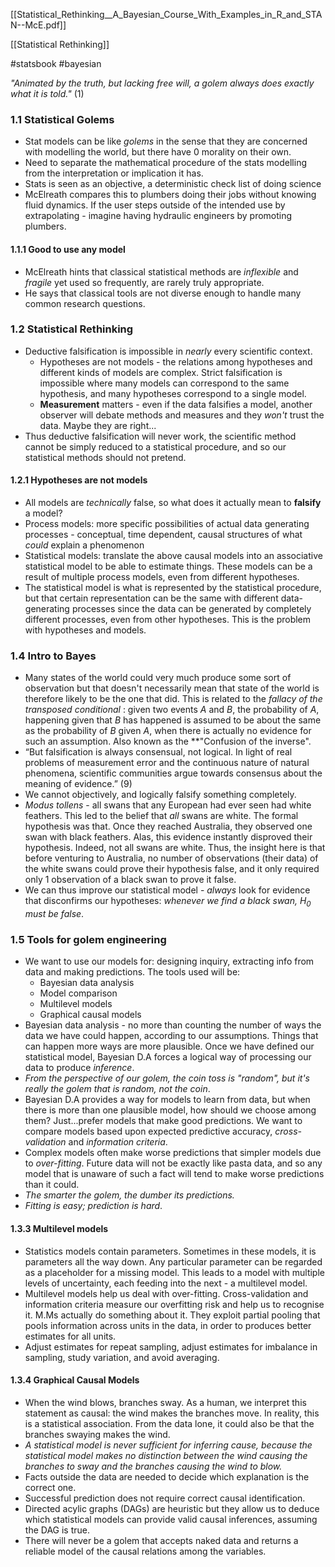 [[Statistical_Rethinking__A_Bayesian_Course_With_Examples_in_R_and_STAN--McE.pdf]]

[[Statistical Rethinking]]

#statsbook #bayesian 

*"Animated by the truth, but lacking free will, a golem always does exactly what it is told."* (1)
### 1.1 Statistical Golems 
- Stat models can be like *golems* in the sense that they are concerned with modelling the world, but there have 0 morality on their own. 
- Need to separate the mathematical procedure of the stats modelling from the interpretation or implication it has.
- Stats is seen as an objective, a deterministic check list of doing science
- McElreath compares this to plumbers doing their jobs without knowing fluid dynamics. If the user steps outside of the intended use by extrapolating - imagine having hydraulic engineers by promoting plumbers. 
#### 1.1.1 Good to use any model 
- McElreath hints that classical statistical methods are *inflexible* and *fragile* yet used so frequently, are rarely truly appropriate.
- He says that classical tools are not diverse enough to handle many common research questions. 
### 1.2 Statistical Rethinking
- Deductive falsification is impossible in *nearly* every scientific context. 
	- Hypotheses are not models - the relations among hypotheses and different kinds of models are complex. Strict falsification is impossible where many models can correspond to the same hypothesis, and many hypotheses correspond to a single model. 
	- **Measurement** matters - even if the data falsifies a model, another observer will debate methods and measures and they *won't* trust the data. Maybe they are right...
- Thus deductive falsification will never work, the scientific method cannot be simply reduced to a statistical procedure, and so our statistical methods should not pretend.
#### 1.2.1 Hypotheses are not models 
- All models are *technically* false, so what does it actually mean to **falsify** a model? 
- Process models: more specific possibilities of actual data generating processes - conceptual, time dependent, causal structures of what *could* explain a phenomenon 
- Statistical models: translate the above causal models into an associative statistical model to be able to estimate things. These models can be a result of multiple process models, even from different hypotheses. 
- The statistical model is what is represented by the statistical procedure, but that certain representation can be the same with different data-generating processes since the data can be generated by completely different processes, even from other hypotheses. This is the problem with hypotheses and models. 

### 1.4 Intro to Bayes 
- Many states of the world could very much produce some sort of observation but that doesn't necessarily mean that state of the world is therefore likely to be the one that did. This is related to the *fallacy of the transposed conditional* : given two events *A* and *B*, the probability of *A*, happening given that *B* has happened is assumed to be about the same as the probability of *B* given *A*, when there is actually no evidence for such an assumption. Also known as the **"Confusion of the inverse".
- “But falsification is always consensual, not logical. In light of real problems of measurement error and the continuous nature of natural phenomena, scientific communities argue towards consensus about the meaning of evidence.” (9)
- We cannot objectively, and logically falsify something completely. 
- *Modus tollens* - all swans that any European had ever seen had white feathers. This led to the belief that *all* swans are white. The formal hypothesis was that. Once they reached Australia, they observed one swan with black feathers. Alas, this evidence instantly disproved their hypothesis. Indeed, not all swans are white. Thus, the insight here is that before venturing to Australia, no number of observations (their data) of the white swans could prove their hypothesis false, and it only required only 1 observation of a black swan to prove it false. 
- We can thus improve our statistical model - *always* look for evidence that disconfirms our hypotheses: *whenever we find a black swan, $H_0$ must be false*. 
### 1.5 Tools for golem engineering
- We want to use our models for: designing inquiry, extracting info from data and making predictions. The tools used will be: 
	- Bayesian data analysis 
	- Model comparison 
	- Multilevel models
	- Graphical causal models
- Bayesian data analysis - no more than counting the number of ways the data we have could happen, according to our assumptions. Things that can happen more ways are more plausible. Once we have defined our statistical model, Bayesian D.A forces a logical way of processing our data to produce *inference*. 
- *From the perspective of our golem, the coin toss is "random", but it's really the golem that is random, not the coin*. 
- Bayesian D.A provides a way for models to learn from data, but when there is more than one plausible model, how should we choose among them? Just...prefer models that make good predictions. We want to compare models based upon expected predictive accuracy, *cross-validation* and *information criteria*. 
- Complex models often make worse predictions that simpler models due to *over-fitting*. Future data will not be exactly like pasta data, and so any model that is unaware of such a fact will tend to make worse predictions than it could. 
- *The smarter the golem, the dumber its predictions.*
- *Fitting is easy; prediction is hard*. 
#### 1.3.3 Multilevel models 
- Statistics models contain parameters. Sometimes in these models, it is parameters all the way down. Any particular parameter can be regarded as a placeholder for a missing model. This leads to a model with multiple levels of uncertainty, each feeding into the next - a multilevel model.
- Multilevel models help us deal with over-fitting. Cross-validation and information criteria measure our overfitting risk and help us to recognise it. M.Ms actually do something about it. They exploit partial pooling that pools information across units in the data, in order to produces better estimates for all units. 
- Adjust estimates for repeat sampling, adjust estimates for imbalance in sampling, study variation, and avoid averaging.
#### 1.3.4 Graphical Causal Models 
- When the wind blows, branches sway. As a human, we interpret this statement as causal: the wind makes the branches move. In reality, this is a statistical association. From the data lone, it could also be that the branches swaying makes the wind. 
- *A statistical model is never sufficient for inferring cause, because the statistical model makes no distinction between the wind causing the branches to sway and the branches causing the wind to blow.*
- Facts outside the data are needed to decide which explanation is the correct one. 
- Successful prediction does not require correct causal identification.
- Directed acylic graphs (DAGs) are heuristic but they allow us to deduce which statistical models can provide valid causal inferences, assuming the DAG is true. 
- There will never be a golem that accepts naked data and returns a reliable model of the causal relations among the variables. 